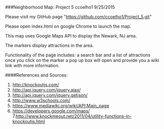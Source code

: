 ###Neighborhood Map: Project 5  ccoelho1 9/25/2015

Please visit my GitHub page "https://github.com/ccoelho1/Project_5.git"

Please open index.html on google Chrome to launch the map. 

This map uses Google Maps API to display the Newark, NJ area.

The markers display attractions in the area. 

Functionality of the page includes: 
a search bar and a list of attractions once you click on the marker a pop up box will open and provide you a wiki link with more information.


####References and Sources:
1. http://knockoutjs.com/
2. http://api.jquery.com/jquery.ajax/
3. http://api.jquery.com/jquery.getjson/
4. http://www.w3schools.com/
5. https://www.mediawiki.org/wiki/API:Main_page
6. https://developers.google.com/maps/
7.http://www.knockmeout.net/2011/04/utility-functions-in-knockoutjs.html
